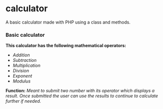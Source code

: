 # calculator
A basic calculator made with PHP using a class and methods.

### Basic calculator

 **This calculator has the following mathematical operators:**
- _Addition_
- _Subtraction_
- _Multiplication_
- _Division_
- _Exponent_
- _Modulus_

**Function:**
_Meant to submit two number with its operator which displays a result. Once submitted the user can use the results to continue to calculate further if needed._
